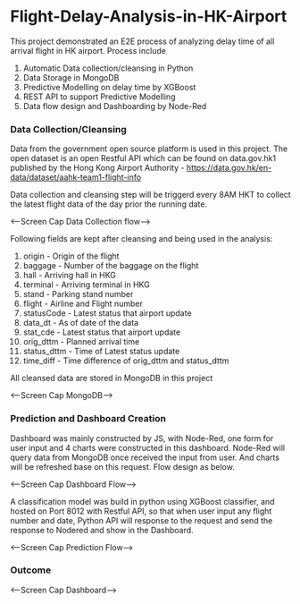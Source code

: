 # Flight-Delay-Analysis-in-HK-Airport
This project demonstrated an E2E process of analyzing delay time of all arrival flight in HK airport. Process include 
1. Automatic Data collection/cleansing in Python
2. Data Storage in MongoDB
3. Predictive Modelling on delay time by XGBoost
4. REST API to support Predictive Modelling
5. Data flow design and Dashboarding by Node-Red

### Data Collection/Cleansing
Data from the government open source platform is used in this project. The open dataset is an open Restful API  which can be found on data.gov.hk1 published by the Hong Kong Airport Authority - https://data.gov.hk/en-data/dataset/aahk-team1-flight-info

Data collection and cleansing step will be triggerd every 8AM HKT to collect the latest flight data of the day prior the running date.

<--Screen Cap Data Collection flow-->

Following fields are kept after cleansing and being used in the analysis:
1. origin - Origin of the flight
2. baggage - Number of the baggage on the flight
3. hall - Arriving hall in HKG
4. terminal - Arriving terminal in HKG
5. stand - Parking stand number
6. flight - Airline and Flight number
7. statusCode - Latest status that airport update
8. data_dt - As of date of the data
9. stat_cde - Latest status that airport update
10. orig_dttm - Planned arrival time
11. status_dttm - Time of Latest status update
12. time_diff - Time difference of orig_dttm and status_dttm

All cleansed data are stored in MongoDB in this project

<--Screen Cap MongoDB-->

### Prediction and Dashboard Creation
Dashboard was mainly constructed by JS, with Node-Red, one form for user input and 4 charts were constructed in this dashboard. Node-Red will query data from MongoDB once received the input from user. And charts will be refreshed base on this request. Flow design as below.

<--Screen Cap Dashboard Flow-->

A classification model was build in python using XGBoost classifier, and hosted on Port 8012 with Restful API, so that when user input any flight number and date, Python API will response to the request and send the response to Nodered and show in the Dashboard.

<--Screen Cap Prediction Flow-->


### Outcome
<--Screen Cap Dashboard-->







